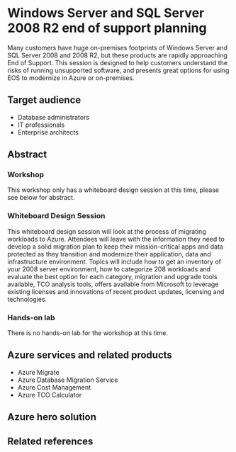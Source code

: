 # Windows Server and SQL Server 2008 R2 end of support planning

Many customers have huge on-premises footprints of Windows Server and SQL Server 2008 and 2008 R2, but these products are rapidly approaching End of Support. This session is designed to help customers understand the risks of running unsupported software, and presents great options for using EOS to modernize in Azure or on-premises.

## Target audience

- Database administrators
- IT professionals
- Enterprise architects

## Abstract

### Workshop
This workshop only has a whiteboard design session at this time, please see below for abstract. 

### Whiteboard Design Session
This whiteboard design session will look at the process of migrating workloads to Azure. Attendees will leave with the information they need to develop a solid migration plan to keep their mission-critical apps and data protected as they transition and modernize their application, data and infrastructure environment. Topics will include how to get an inventory of your 2008 server environment, how to categorize 208 workloads and evaluate the best option for each category, migration and upgrade tools available, TCO analysis tools, offers available from Microsoft to leverage existing licenses and innovations of recent product updates, licensing and technologies.

### Hands-on lab
There is no hands-on lab for the workshop at this time. 

## Azure services and related products 
- Azure Migrate
- Azure Database Migration Service
- Azure Cost Management
- Azure TCO Calculator

## Azure hero solution

## Related references

